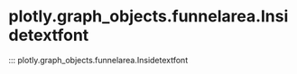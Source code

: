 # plotly.graph_objects.funnelarea.Insidetextfont

::: plotly.graph_objects.funnelarea.Insidetextfont
